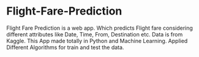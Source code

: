 # Flight-Fare-Prediction
Flight Fare Prediction is a web app. Which predicts Flight fare considering different attributes like Date, Time, From, Destination etc. Data is from Kaggle. This App made totally in Python and Machine Learning. Applied Different Algorithms for train and test the data.
